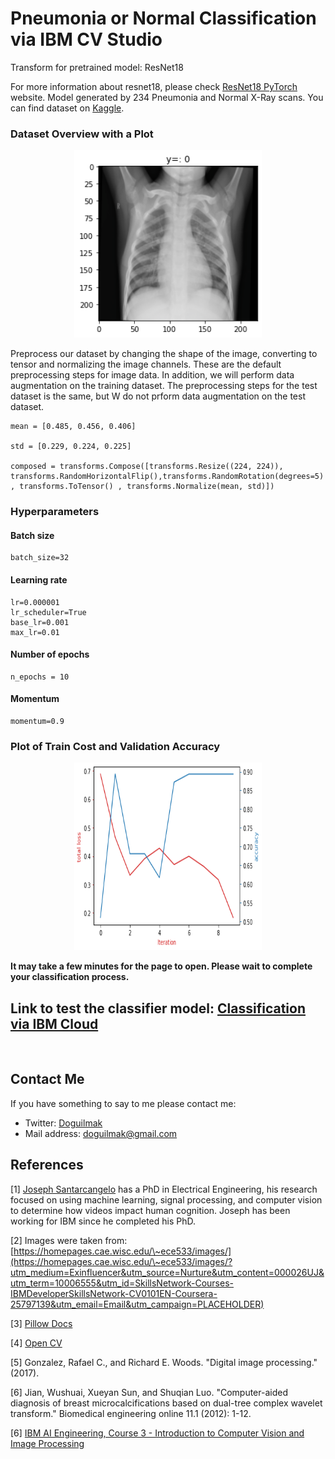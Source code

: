 # Pneumonia or Normal Classification via IBM CV Studio

Transform for pretrained model: ResNet18

For more information about resnet18, please check [ResNet18 PyTorch](https://pytorch.org/vision/main/generated/torchvision.models.resnet18.html) website. Model generated by 234 Pneumonia and Normal X-Ray scans. You can find dataset on [Kaggle](https://www.kaggle.com/datasets/paultimothymooney/chest-xray-pneumonia).

### Dataset Overview with a Plot

<p align="center">
    <img height="300" width="300" src="dataset_overview.png"> 
</p>

Preprocess our dataset by changing the shape of the image, converting to tensor and normalizing the image channels. These are the default preprocessing steps for image data. In addition, we will perform data augmentation on the training dataset. The preprocessing steps for the test dataset is the same, but W do not prform data augmentation on the test dataset. 

    mean = [0.485, 0.456, 0.406]
    
    std = [0.229, 0.224, 0.225]
    
    composed = transforms.Compose([transforms.Resize((224, 224)), transforms.RandomHorizontalFlip(),transforms.RandomRotation(degrees=5) , transforms.ToTensor() , transforms.Normalize(mean, std)])

### Hyperparameters

#### Batch size

    batch_size=32

#### Learning rate

    lr=0.000001
    lr_scheduler=True
	base_lr=0.001
	max_lr=0.01

#### Number of epochs

    n_epochs = 10

#### Momentum

    momentum=0.9

### Plot of Train Cost and Validation Accuracy

<p align="center">
    <img height="300" width="300" src="acc_loss_graph.png"> 
</p>

**It may take a few minutes for the page to open. Please wait to complete your classification process.**

<h2>Link to test the classifier model: <a href="https://pneumonia-626d3286ef19609ba9594154.mr4ngdkhlwg.eu-gb.codeengine.appdomain.cloud/" target="_blank">Classification via IBM Cloud</a></h2>

<br>

## Contact Me

If you have something to say to me please contact me: 

 - Twitter: [Doguilmak](https://twitter.com/Doguilmak)  
 - Mail address: doguilmak@gmail.com


## References

\[1] [Joseph Santarcangelo](https://www.linkedin.com/in/joseph-s-50398b136/?utm_medium=Exinfluencer&utm_source=Nurture&utm_content=000026UJ&utm_term=10006555&utm_id=SkillsNetwork-Courses-IBMDeveloperSkillsNetwork-CV0101EN-Coursera-25797139&utm_email=Email&utm_campaign=PLACEHOLDER) has a PhD in Electrical Engineering, his research focused on using machine learning, signal processing, and computer vision to determine how videos impact human cognition. Joseph has been working for IBM since he completed his PhD.

\[2]  Images were taken from: [https://homepages.cae.wisc.edu/\~ece533/images/](https://homepages.cae.wisc.edu/\~ece533/images/?utm_medium=Exinfluencer&utm_source=Nurture&utm_content=000026UJ&utm_term=10006555&utm_id=SkillsNetwork-Courses-IBMDeveloperSkillsNetwork-CV0101EN-Coursera-25797139&utm_email=Email&utm_campaign=PLACEHOLDER)

\[3]  <a href='https://pillow.readthedocs.io/en/stable/index.html?utm_medium=Exinfluencer&utm_source=Exinfluencer&utm_content=000026UJ&utm_term=10006555&utm_id=NA-SkillsNetwork-Channel-SkillsNetworkCoursesIBMDeveloperSkillsNetworkCV0101ENCoursera25797139-2021-01-01'>Pillow Docs</a>

\[4]  <a href='https://opencv.org/?utm_medium=Exinfluencer&utm_source=Exinfluencer&utm_content=000026UJ&utm_term=10006555&utm_id=NA-SkillsNetwork-Channel-SkillsNetworkCoursesIBMDeveloperSkillsNetworkCV0101ENCoursera25797139-2021-01-01'>Open CV</a>

\[5] Gonzalez, Rafael C., and Richard E. Woods. "Digital image processing." (2017).

\[6] Jian, Wushuai, Xueyan Sun, and Shuqian Luo. "Computer-aided diagnosis of breast microcalcifications based on dual-tree complex wavelet transform." Biomedical engineering online 11.1 (2012): 1-12.

\[6] [IBM AI Engineering, Course 3 - Introduction to Computer Vision and Image Processing](https://www.coursera.org/learn/introduction-computer-vision-watson-opencv?specialization=ai-engineer)

